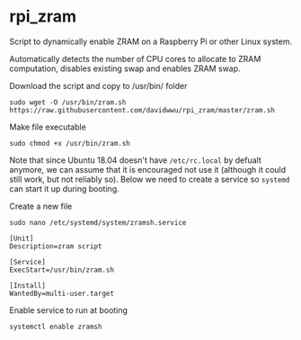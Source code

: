 # rpi_zram

Script to dynamically enable ZRAM on a Raspberry Pi or other Linux system.

Automatically detects the number of CPU cores to allocate to ZRAM computation, disables existing swap and enables ZRAM swap.

Download the script and copy to /usr/bin/ folder

```console
sudo wget -O /usr/bin/zram.sh https://raw.githubusercontent.com/davidwwu/rpi_zram/master/zram.sh
```

Make file executable

```console
sudo chmod +x /usr/bin/zram.sh
```

Note that since Ubuntu 18.04 doesn't have `/etc/rc.local` by defualt anymore, we can assume that it is encouraged not use it (although it could still work, but not reliably so). Below we need to create a service so `systemd` can start it up during booting.

Create a new file

```console
sudo nano /etc/systemd/system/zramsh.service

[Unit]
Description=zram script

[Service]
ExecStart=/usr/bin/zram.sh

[Install]
WantedBy=multi-user.target
```

Enable service to run at booting

```console
systemctl enable zramsh
```
